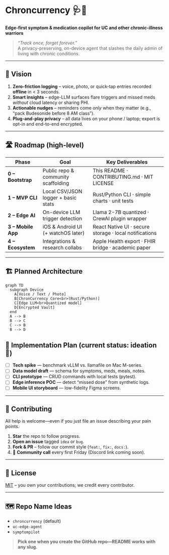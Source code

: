 # Chroncurrency 🩺📲  
**Edge-first symptom & medication copilot for UC and other chronic-illness warriors**

> *“Track once, forget forever.”*  
> A privacy-preserving, on-device agent that slashes the daily admin of living with chronic conditions.

---

## 🌟 Vision

1. **Zero-friction logging** – voice, photo, or quick-tap entries recorded **offline** in < 3 seconds.  
2. **Smart insights** – edge-LLM surfaces flare triggers and missed meds *without* cloud latency or sharing PHI.  
3. **Actionable nudges** – reminders come *only* when they matter (e.g., “pack Budesonide before 8 AM class”).  
4. **Plug-and-play privacy** – all data lives on your phone / laptop; export is opt-in and end-to-end encrypted.  

---

## 🛣️ Roadmap (high-level)

| Phase | Goal | Key Deliverables |
|-------|------|------------------|
| **0 – Bootstrap** | Public repo & community scaffolding | This README · CONTRIBUTING.md · MIT LICENSE |
| **1 – MVP CLI** | Local CSV/JSON logger + basic stats | Rust/Python CLI · simple charts · unit tests |
| **2 – Edge AI** | On-device LLM trigger detection | Llama 2-7B quantized · CrewAI plugin wrapper |
| **3 – Mobile App** | iOS & Android UI (+ watchOS later) | React Native UI · secure storage · local notifications |
| **4 – Ecosystem** | Integrations & research collabs | Apple Health export · FHIR bridge · academic paper |

---

## 🏗️ Planned Architecture

```mermaid
graph TD
  subgraph Device
    A[Voice / Text / Photo]
    B[ChronCurrency Core<br>(Rust/Python)]
    C[Edge LLM<br>Quantized model]
    D[Encrypted Vault]
  end
  A --> B
  B --> C
  C --> B
  B --> D
```

## 🔧 Implementation Plan (current status: **ideation 🧠**)

- [ ] **Tech spike** — benchmark vLLM vs. llamafile on Mac M-series.  
- [ ] **Data model draft** — schema for symptoms, meds, meals, notes.  
- [ ] **CLI prototype** — CRUD commands with local tests (pytest).  
- [ ] **Edge inference POC** — detect “missed dose” from synthetic logs.  
- [ ] **Mobile UI storyboard** — low-fidelity Figma screens.

---

## 🤝 Contributing

All help is welcome—even if you just file an issue describing your pain points.

1. **Star** the repo to follow progress.  
2. **Open an issue** tagged `idea` or `bug`.  
3. **Fork & PR** – follow our commit style (`feat:`, `fix:`, `docs:`).  
4. 📣 **Community call** every first Friday (Discord link coming soon).

---

## 📜 License

[MIT](LICENSE) – you own your contributions; we credit every contributor.

---

## 🗺️ Repo Name Ideas

* `chroncurrency`  (default)  
* `uc-edge-agent`  
* `symptompilot`

> **Pick one when you create the GitHub repo—README works with any slug.**

